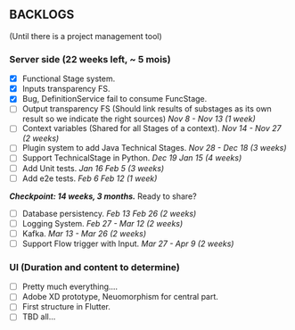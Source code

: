 ## BACKLOGS

(Until there is a project management tool)  

### Server side (22 weeks left, ~ 5 mois)
- [X] Functional Stage system.
- [X] Inputs transparency FS.
- [X] Bug, DefinitionService fail to consume FuncStage.
- [ ] Output transparency FS (Should link results of substages as its own result so we indicate the right sources) _Nov 8 - Nov 13 (1 week)_
- [ ] Context variables (Shared for all Stages of a context). _Nov 14 - Nov 27 (2 weeks)_
- [ ] Plugin system to add Java Technical Stages. _Nov 28 - Dec 18 (3 weeks)_
- [ ] Support TechnicalStage in Python. _Dec 19 Jan 15 (4 weeks)_
- [ ] Add Unit tests. _Jan 16 Feb 5 (3 weeks)_
- [ ] Add e2e tests. _Feb 6 Feb 12 (1 week)_

**_Checkpoint: 14 weeks, 3 months._** Ready to share?
- [ ] Database persistency. _Feb 13 Feb 26 (2 weeks)_
- [ ] Logging System. _Feb 27 - Mar 12 (2 weeks)_
- [ ] Kafka. _Mar 13 - Mar 26 (2 weeks)_
- [ ] Support Flow trigger with Input. _Mar 27 - Apr 9 (2 weeks)_

### UI (Duration and content to determine)
- [ ] Pretty much everything....
- [ ] Adobe XD prototype, Neuomorphism for central part.
- [ ] First structure in Flutter.
- [ ] TBD all...